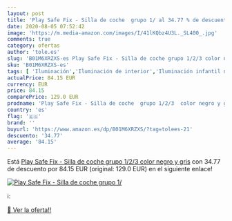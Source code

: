 ```yaml
---
layout: post
title: 'Play Safe Fix - Silla de coche  grupo 1/ al 34.77 % de descuento'
date: 2020-08-05 07:52:42
image: 'https://m.media-amazon.com/images/I/41lKQbz4U3L._SL400_.jpg'
comments: true
category: ofertas
author: 'tole.es'
slug: 'B01M6XRZXS-es Play Safe Fix - Silla de coche grupo 1/2/3 color negro y gris'
sku: 'B01M6XRZXS-es'
tags: [ 'Iluminación','Iluminación de interior','Iluminación infantil nocturna','Lámparas e iluminación infantil','Monos para bebés niño','Ropa','Ropa de una pieza para bebés niño','Ropa para bebés','Ropa para bebés niño','coche','de','silla', ]
actualPrice: 84.15 EUR
currency: EUR
price: 84.15
comparePrice: 129.0 EUR
prodname: 'Play Safe Fix - Silla de coche  grupo 1/2/3  color negro y gris'
country: 'es'
flag: '🇪🇸'
brand: ''
buyurl: 'https://www.amazon.es/dp/B01M6XRZXS/?tag=tolees-21'
descuento: '34.77'
average: '84.15'
---
```


Está [Play Safe Fix - Silla de coche  grupo 1/2/3  color negro y gris](https://www.amazon.es/dp/B01M6XRZXS/?tag=tolees-21) con 34.77 de descuento por 84.15 EUR (original: 129.0 EUR) en el siguiente enlace!

[![Play Safe Fix - Silla de coche  grupo 1/](https://m.media-amazon.com/images/I/41lKQbz4U3L._SL400_.jpg)](https://www.amazon.es/dp/B01M6XRZXS/?tag=tolees-21)

ℹ️:


[🛒 Ver la oferta!!](https://www.amazon.es/dp/B01M6XRZXS/?tag=tolees-21)
